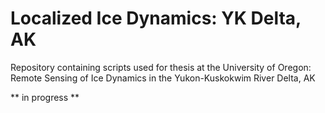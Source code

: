 # Localized Ice Dynamics: YK Delta, AK
Repository containing scripts used for thesis at the University of Oregon: Remote Sensing of Ice Dynamics in the Yukon-Kuskokwim River Delta, AK

** in progress **
